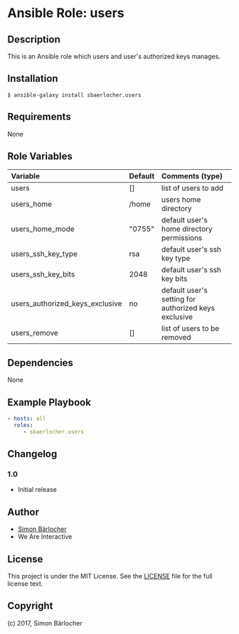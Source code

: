 # Ansible Role: users

## Description

This is an Ansible role which users and user's authorized keys manages.

## Installation

```
$ ansible-galaxy install sbaerlocher.users
```

## Requirements

None

## Role Variables

| Variable             | Default     | Comments (type)                                   |
| :---                 | :---        | :---                                              |
| users | [] | list of users to add |
| users_home | /home |  users home directory |
| users_home_mode | "0755" | default user's home directory permissions |
| users_ssh_key_type | rsa | default user's ssh key type |
| users_ssh_key_bits | 2048 | default user's ssh key bits |
| users_authorized_keys_exclusive | no |  default user's setting for authorized keys exclusive |
| users_remove | [] | list of users to be removed |

## Dependencies

None

## Example Playbook

```yml
- hosts: all
  roles:
     - sbaerlocher.users
```

## Changelog

### 1.0

* Initial release

## Author

* [Simon Bärlocher](https://sbaerlocher.ch)
* We Are Interactive
 
## License

This project is under the MIT License. See the [LICENSE](https://sbaerlo.ch/licence) file for the full license text.

## Copyright

(c) 2017, Simon Bärlocher